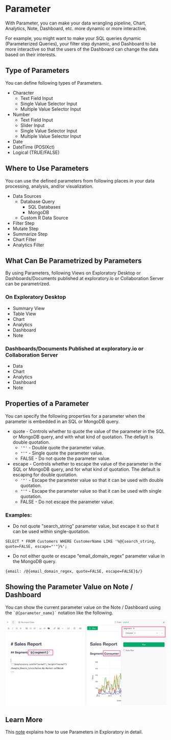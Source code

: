 # Parameter

With Parameter, you can make your data wrangling pipeline, Chart, Analytics, Note, Dashboard, etc. more dynamic or more interactive.

For example, you might want to make your SQL queries dynamic (Parameterized Queries), your filter step dynamic, and Dashboard to be more interactive so that the users of the Dashboard can change the data based on their interests.

## Type of Parameters

You can define following types of Parameters.

- Character
  - Text Field Input
  - Single Value Selector Input
  - Multiple Value Selector Input
- Number
  - Text Field Input
  - Slider Input
  - Single Value Selector Input
  - Multiple Value Selector Input
- Date
- DateTime (POSIXct)
- Logical (TRUE/FALSE)


## Where to Use Parameters

You can use the defined parameters from following places in your data processing, analysis, and/or visualization.

- Data Sources
  - Database Query
    - SQL Databases
    - MongoDB
  - Custom R Data Source
- Filter Step
- Mutate Step
- Summarize Step
- Chart Filter
- Analytics Filter


## What Can Be Parametrized by Parameters

By using Parameters, following Views on Exploratory Desktop or Dashboards/Documents published at exploratory.io or Collaboration Server can be parametrized.

### On Exploratory Desktop

- Summary View
- Table View
- Chart
- Analytics
- Dashboard
- Note

### Dashboards/Documents Published at exploratory.io or Collaboration Server

- Data 
- Chart
- Analytics
- Dashboard
- Note

## Properties of a Parameter

You can specify the following properties for a parameter when the parameter is embedded in an SQL or MongoDB query.

- quote - Controls whether to quote the value of the parameter in the SQL or MongoDB query, and with what kind of quotation. The defaylt is double quotation.
  - `'"'` - Double quote the parameter value.
  - `"'"` - Single quote the parameter value.
  - FALSE - Do not quote the parameter value.
- escape - Controls whether to escape the value of the parameter in the SQL or MongoDB query, and for what kind of quotation. The default is escaping for double quotation.
  - `'"'` - Escape the parameter value so that it can be used with double quotation.
  - `"'"` - Escape the parameter value so that it can be used with single quotation.
  - FALSE - Do not escape the parameter value.

### Examples:

- Do not quote "search_string" parameter value, but escape it so that it can be used within single-quotation.

```
SELECT * FROM Customers WHERE CustomerName LIKE '%@{search_string, quote=FALSE, escape="'"}%';
```

- Do not either quote or escape "email_domain_regex" parameter value in the MongoDB query.

```
{email: /@{email_domain_regex, quote=FALSE, escape=FALSE}$/}
```



## Showing the Parameter Value on Note / Dashboard

You can show the current parameter value on the Note / Dashboard using the `` `@{parameter_name}` `` notation like the following.

![](images/en1.png)



## Learn More

This [note](https://exploratory.io/note/kanaugust/An-Introduction-to-Parameter-in-Exploratory-WCO4Vgn7HJ) explains how to use Parameters in Exploratory in detail.
